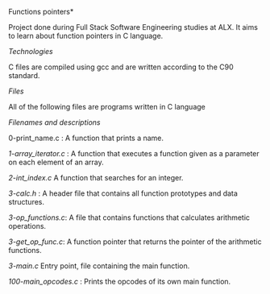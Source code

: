 Functions pointers*

Project done during Full Stack Software Engineering studies at ALX. It aims to learn about function pointers in C language.

*Technologies*

C files are compiled using gcc and are written according to the C90 standard.

*Files*

All of the following files are programs written in C language

*Filenames and descriptions*

0-print_name.c	: A function that prints a name.

*1-array_iterator.c* : A function that	 executes a function given as a parameter on each element of an array.

*2-int_index.c* A function that searches for an integer.

*3-calc.h* : A header file that contains all function prototypes and data structures.

*3-op_functions.c*: A file that contains functions that calculates arithmetic operations.

*3-get_op_func.c*: A function pointer that returns the pointer of the arithmetic functions.

*3-main.c* Entry point, file containing the main function.

*100-main_opcodes.c* : Prints the opcodes of its own main function.
